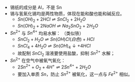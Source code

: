 - 锡纸的成分是 Al，不是 Sn
- 锡与氢氧化锡均是两性物质，体现在能和酸也能和碱反应。
	- $Sn(OH)_2 + 2HCl \rightleftharpoons SnCl_2 + 2H_2O$
	- $Sn(OH)_2 + 2NaOH \rightleftharpoons Na_2SnO_2 + 2H_2O$
- $Sn^{2+}$ 与 $Sn^{4+}$ 均易水解：  （类似铁）
	- $SnCl_2 + H_2O \rightleftharpoons Sn(OH)Cl(白色) + HCl$  
	- $SnCl_4 + 4H_2O \rightleftharpoons Sn(OH)_4 \downarrow + 4HCl$  
	- 故配制 $SnCl_2$ 溶液要使用盐酸，抑制 $Sn^{2+}$ 水解；  
- $Sn^{2+}$ 在空气中被氧气氧化：  
	- $2Sn^{2+} + O_2 + 4H^+ \rightleftharpoons 2Sn^{4+} + 2H_2O$  
	- 要加入单质 $Sn$，防止 $Sn^{2+}$ 被氧化，这一点与 $Fe^{2+}$ 相似。
